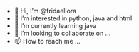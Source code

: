 - 👋 Hi, I’m @fridaellora
- 👀 I’m interested in python, java and html
- 🌱 I’m currently learning java
- 💞️ I’m looking to collaborate on ...
- 📫 How to reach me ...

<!---
fridaellora/fridaellora is a ✨ special ✨ repository because its `README.md` (this file) appears on your GitHub profile.
You can click the Preview link to take a look at your changes.
--->
